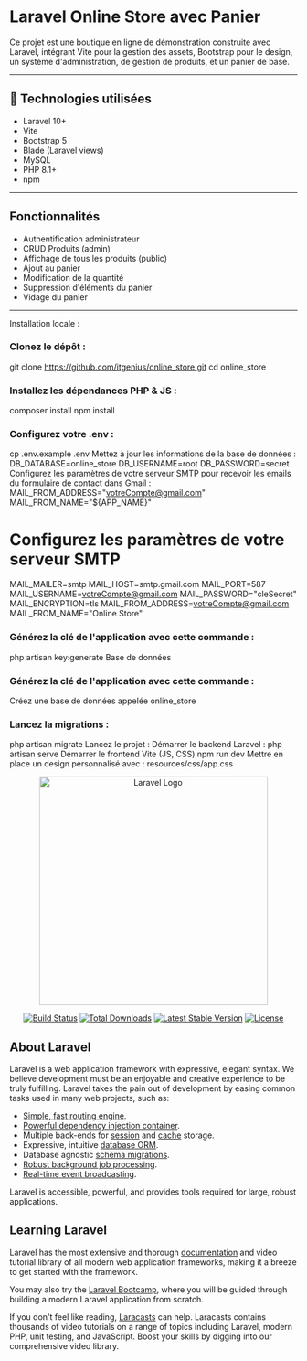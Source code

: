 # Laravel Online Store avec Panier

Ce projet est une boutique en ligne de démonstration construite avec Laravel, intégrant Vite pour la gestion des assets, Bootstrap pour le design, un système d'administration, de gestion de produits, et un panier de base.

---

## 🚀 Technologies utilisées

- Laravel 10+
- Vite
- Bootstrap 5
- Blade (Laravel views)
- MySQL
- PHP 8.1+
- npm

---

## Fonctionnalités

- Authentification administrateur
- CRUD Produits (admin)
- Affichage de tous les produits (public)
- Ajout au panier
- Modification de la quantité
- Suppression d'éléments du panier
- Vidage du panier

---

Installation locale :
### Clonez le dépôt :
git clone https://github.com/itgenius/online_store.git
cd online_store
### Installez les dépendances PHP & JS :
composer install
npm install
### Configurez votre .env :
cp .env.example .env
Mettez à jour les informations de la base de données :
DB_DATABASE=online_store
DB_USERNAME=root
DB_PASSWORD=secret
Configurez les paramètres de votre serveur SMTP pour recevoir les emails du formulaire de contact dans Gmail :
MAIL_FROM_ADDRESS="votreCompte@gmail.com"
MAIL_FROM_NAME="${APP_NAME}"
# Configurez les paramètres de votre serveur SMTP
MAIL_MAILER=smtp
MAIL_HOST=smtp.gmail.com
MAIL_PORT=587
MAIL_USERNAME=votreCompte@gmail.com
MAIL_PASSWORD="cleSecret"
MAIL_ENCRYPTION=tls
MAIL_FROM_ADDRESS=votreCompte@gmail.com
MAIL_FROM_NAME="Online Store"
### Générez la clé de l'application avec cette commande :
php artisan key:generate
Base de données 
### Générez la clé de l'application avec cette commande :
Créez une base de données appelée online_store
### Lancez la migrations :
php artisan migrate
Lancez le projet :
Démarrer le backend Laravel :
php artisan serve
Démarrer le frontend Vite (JS, CSS)
npm run dev
Mettre en place un design personnalisé avec :
resources/css/app.css
<p align="center"><a href="https://laravel.com" target="_blank"><img src="https://raw.githubusercontent.com/laravel/art/master/logo-lockup/5%20SVG/2%20CMYK/1%20Full%20Color/laravel-logolockup-cmyk-red.svg" width="400" alt="Laravel Logo"></a></p>

<p align="center">
<a href="https://github.com/laravel/framework/actions"><img src="https://github.com/laravel/framework/workflows/tests/badge.svg" alt="Build Status"></a>
<a href="https://packagist.org/packages/laravel/framework"><img src="https://img.shields.io/packagist/dt/laravel/framework" alt="Total Downloads"></a>
<a href="https://packagist.org/packages/laravel/framework"><img src="https://img.shields.io/packagist/v/laravel/framework" alt="Latest Stable Version"></a>
<a href="https://packagist.org/packages/laravel/framework"><img src="https://img.shields.io/packagist/l/laravel/framework" alt="License"></a>
</p>

## About Laravel

Laravel is a web application framework with expressive, elegant syntax. We believe development must be an enjoyable and creative experience to be truly fulfilling. Laravel takes the pain out of development by easing common tasks used in many web projects, such as:

- [Simple, fast routing engine](https://laravel.com/docs/routing).
- [Powerful dependency injection container](https://laravel.com/docs/container).
- Multiple back-ends for [session](https://laravel.com/docs/session) and [cache](https://laravel.com/docs/cache) storage.
- Expressive, intuitive [database ORM](https://laravel.com/docs/eloquent).
- Database agnostic [schema migrations](https://laravel.com/docs/migrations).
- [Robust background job processing](https://laravel.com/docs/queues).
- [Real-time event broadcasting](https://laravel.com/docs/broadcasting).

Laravel is accessible, powerful, and provides tools required for large, robust applications.

## Learning Laravel

Laravel has the most extensive and thorough [documentation](https://laravel.com/docs) and video tutorial library of all modern web application frameworks, making it a breeze to get started with the framework.

You may also try the [Laravel Bootcamp](https://bootcamp.laravel.com), where you will be guided through building a modern Laravel application from scratch.

If you don't feel like reading, [Laracasts](https://laracasts.com) can help. Laracasts contains thousands of video tutorials on a range of topics including Laravel, modern PHP, unit testing, and JavaScript. Boost your skills by digging into our comprehensive video library.


